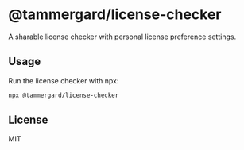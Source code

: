 # @tammergard/license-checker

A sharable license checker with personal license preference settings.

## Usage

Run the license checker with npx:

```bash
npx @tammergard/license-checker
```

## License

MIT
